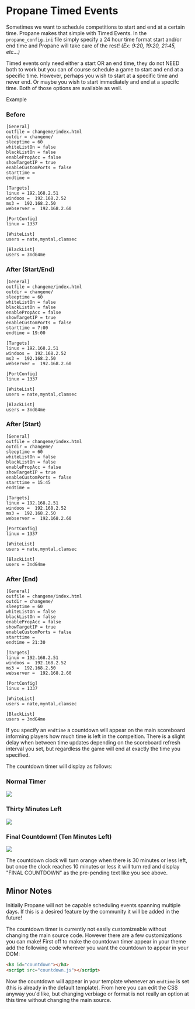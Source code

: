 # Propane Timed Events

Sometimes we want to schedule competitions to start and end at a certain time. Propane makes that simple with Timed Events. In the `propane_config.ini` file simply specify a 24 hour time format start and/or end time and Propane will take care of the rest! *(Ex: 9:20, 19:20, 21:45, etc...)*

Timed events only need either a start OR an end time, they do not NEED both to work but you can of course schedule a game to start and end at a specific time. However, perhaps you wish to start at a specific time and never end. Or maybe you wish to start immediately and end at a specifc time. Both of those options are available as well.

Example

### Before

```
[General]
outfile = changeme/index.html
outdir = changeme/
sleeptime = 60
whiteListOn = false
blackListOn = false
enablePropAcc = false
showTargetIP = true
enableCustomPorts = false
starttime = 
endtime =

[Targets]
linux = 192.168.2.51
windoos =  192.168.2.52
ms3 =  192.168.2.50
webserver =  192.168.2.60

[PortConfig]
linux = 1337

[WhiteList]
users = nate,myntal,clamsec

[BlackList]
users = 3ndG4me

```

### After (Start/End)

```
[General]
outfile = changeme/index.html
outdir = changeme/
sleeptime = 60
whiteListOn = false
blackListOn = false
enablePropAcc = false
showTargetIP = true
enableCustomPorts = false
starttime = 7:00
endtime = 19:00

[Targets]
linux = 192.168.2.51
windoos =  192.168.2.52
ms3 =  192.168.2.50
webserver =  192.168.2.60

[PortConfig]
linux = 1337

[WhiteList]
users = nate,myntal,clamsec

[BlackList]
users = 3ndG4me

```


### After (Start)

```
[General]
outfile = changeme/index.html
outdir = changeme/
sleeptime = 60
whiteListOn = false
blackListOn = false
enablePropAcc = false
showTargetIP = true
enableCustomPorts = false
starttime = 15:45
endtime =

[Targets]
linux = 192.168.2.51
windoos =  192.168.2.52
ms3 =  192.168.2.50
webserver =  192.168.2.60

[PortConfig]
linux = 1337

[WhiteList]
users = nate,myntal,clamsec

[BlackList]
users = 3ndG4me

```

### After (End)

```
[General]
outfile = changeme/index.html
outdir = changeme/
sleeptime = 60
whiteListOn = false
blackListOn = false
enablePropAcc = false
showTargetIP = true
enableCustomPorts = false
starttime = 
endtime = 21:30

[Targets]
linux = 192.168.2.51
windoos =  192.168.2.52
ms3 =  192.168.2.50
webserver =  192.168.2.60

[PortConfig]
linux = 1337

[WhiteList]
users = nate,myntal,clamsec

[BlackList]
users = 3ndG4me

```

If you specify an `endtime` a countdown will appear on the main scoreboard informing players how much time is left in the compeition. There is a slight delay when between time updates depending on the scoreboard refresh interval you set, but regardless the game will end at exactly the time you specified.


The countdown timer will display as follows:

### Normal Timer

<img src="https://raw.githubusercontent.com/InjectionSoftwareDevelopment/Propane/master/doc/normal_countdown.png"/>

### Thirty Minutes Left

<img src="https://raw.githubusercontent.com/InjectionSoftwareDevelopment/Propane/master/doc/orange_countdown.png"/>

### Final Countdown! (Ten Minutes Left)

<img src="https://raw.githubusercontent.com/InjectionSoftwareDevelopment/Propane/master/doc/final_countdown.png"/>


The countdown clock will turn orange when there is 30 minutes or less left, but once the clock reaches 10 minutes or less it will turn red and display "FINAL COUNTDOWN" as the pre-pending text like you see above.


## Minor Notes

Initially Propane will not be capable scheduling events spanning multiple days. If this is a desired feature by the community it will be added in the future!

The countdown timer is currently not easily customizeable without changing the main source code. However there are a few customizations you can make! First off to make the countdown timer appear in your theme add the following code wherever you want the countdown to appear in your DOM:

```html
<h3 id="countdown"></h3>
<script src="countdown.js"></script>
```

Now the countdown will appear in your template whenever an `endtime` is set (this is already in the default template). From here you can edit the CSS anyway you'd like, but changing verbiage or format is not really an option at this time without changing the main source.
